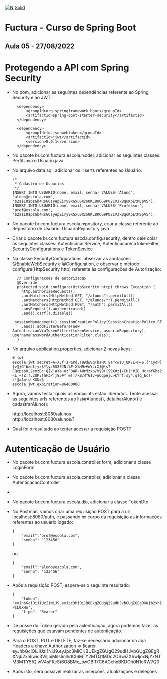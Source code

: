 [![N|Solid](https://encrypted-tbn0.gstatic.com/images?q=tbn:ANd9GcTCpE4j0_9z28bBm16L_pnFlq4ip65HWKlx9-Vg_lzQ&s)](https://encrypted-tbn0.gstatic.com/images?q=tbn:ANd9GcTCpE4j0_9z28bBm16L_pnFlq4ip65HWKlx9-Vg_lzQ&s)

# Fuctura - Curso de Spring Boot

## Aula 05 - 27/08/2022

# Protegendo a API com Spring Security

- No pom, adicionar as seguintes dependências referente ao Spring Security e ao JWT:

		<dependency>
			<groupId>org.springframework.boot</groupId>
			<artifactId>spring-boot-starter-security</artifactId>
		</dependency>
    
		<dependency>
			<groupId>io.jsonwebtoken</groupId>
			<artifactId>jjwt</artifactId>
			<version>0.9.1</version>
		</dependency>
    
- No pacote br.com.fuctura.escola.model, adicionar as seguintes classes: Perfil.java e Usuario.java

- No arquivo data.sql, adicionar os inserts referentes ao Usuário:

      /*
       * Cadastro de Usuários
       */ 
      INSERT INTO USUARIO(nome, email, senha) VALUES('Aluno', 'aluno@escola.com', '$2a$10$pzGb4RsG6syepEiry9xGxuSX2oOKL8K6G9PO21VJkBquKpEtMSpVS');
      INSERT INTO USUARIO(nome, email, senha) VALUES('Professor', 'prof@escola.com', '$2a$10$pzGb4RsG6syepEiry9xGxuSX2oOKL8K6G9PO21VJkBquKpEtMSpVS');


- No pacote br.com.fuctura.escola.repository, criar a classe referente ao Repositório de Usuário: UsuarioRepository.java

- Criar o pacote  br.com.fuctura.escola.config.security, dentro dele colar as seguintes classes: AutenticacaoService, AutenticacaoViaTokenFilter, SecurityConfigurations e TokenService

- Na classe SecurityConfigurations, observar as anotações @EnableWebSecurity e @Configuration, e observar o método configure(HttpSecurity http) referente às configurações de Autorização:

        // Configuracoes de autorizacao
        @Override
        protected void configure(HttpSecurity http) throws Exception {
          http.authorizeRequests()
          .antMatchers(HttpMethod.GET, "/alunos").permitAll()
          .antMatchers(HttpMethod.GET, "/alunos/*").permitAll()
          .antMatchers(HttpMethod.POST, "/auth").permitAll()
          .anyRequest().authenticated()
          .and().csrf().disable()
          .sessionManagement().sessionCreationPolicy(SessionCreationPolicy.STATELESS)
          .and().addFilterBefore(new AutenticacaoViaTokenFilter(tokenService, usuarioRepository), UsernamePasswordAuthenticationFilter.class);
        }

- No arquivo application.properties, adicionar 2 novas keys:

      # jwt
      escola.jwt.secret=A+X;fTJP&Pd,TD9dwVq(hsHX,ya^<wsD_UK7L+@=S;{'CydP]{v@}G'b>et;yz$*\yL5S8EJN:%P:X%H9>#nYLrX}@\s?CQcpspH,2emzBc!Q[V'AYa~uzF8WR~AUrMzxp/V$9([S9X#zj/CH('#]B_Hc+%fGhe27YB;^j4\Xk=Ju"Ap~_&<L;=!Z;!,2UP;!hF3P]j85#*`&T]/kB/W^6$v~u6qpejL>kY^f)sy4:qTq_Ec!-z!@aAp~sLKGU>$
      escola.jwt.expiration=86400000

- Agora, vamos testar quais os endpoints estão liberados. Tente acessar as seguintes urls referentes ao listarAlunos(), detalharAluno() e cadastrarAluno():

  http://localhost:8080/alunos <br>
  http://localhost:8080/alunos/1 <br>
  
 
- Qual foi o resultado ao tentar acessar a requisição POST? 
 
# Autenticação de Usuário

- No pacote br.com.fuctura.escola.controller.form, adicionar a classe LoginForm

- No pacote br.com.fuctura.escola.controller, adicionar a classe AutenticacaoController
- 
- No pacote br.com.fuctura.escola.dto, adicionar a classe TokenDto

- No Postman, vamos criar uma requisição POST para a url localhost:8080/auth, e passando no corpo da requisição as informações referentes ao usuário logado:


      {
          "email":"prof@escola.com",
          "senha": "123456" 
      }
    
    ou     
    
      {
          "email":"aluno@escola.com",
          "senha": "123456" 
      }


- Após a requisição POST, espera-se o seguinte resultado:

      {
          "token": "eyJhbGciOiJIUzI1NiJ9.eyJpc3MiOiJBUEkgZGUgQ29udHJvbGUgZGEgRXNjb2xhIiwic3ViIjoiMiIsImlhdCI6MTY2MTQ1MDQ4NCwiZXhwIjoxNjYxNTM2ODg0fQ.kzQh6mcGMaDpRBENgcFkafCMroIuggAl8sU-PsL0XHo",
          "tipo": "Bearer"
      }

- De posse do Token gerado pela autenticação, agora podemos fazer as requisições que estavam pendentes de autenticação.

- Para o POST, PUT e DELETE, faz-se necessário adicionar na aba Headers a chave Authorization => Bearer eyJhbGciOiJIUzI1NiJ9.eyJpc3MiOiJBUEkgZGUgQ29udHJvbGUgZGEgRXNjb2xhIiwic3ViIjoiMiIsImlhdCI6MTY2MTQ1MDc2OSwiZXhwIjoxNjYxNTM3MTY5fQ.wV4sFKcSt6O8BMe_pwOBR7C6AGehxBKDOh0N1oRW7Q0 

- Após isto, será possível realizar as inserções, atualizações e deleções

